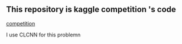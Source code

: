 ## This repository is kaggle competition 's code

[competition](https://www.kaggle.com/c/jigsaw-unintended-bias-in-toxicity-classification)

I use CLCNN for this problemn


